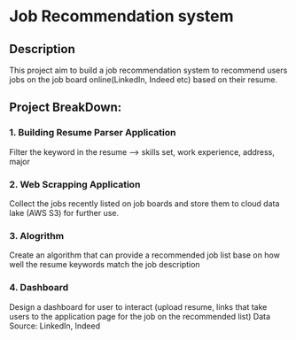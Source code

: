 # Job Recommendation system 
## Description
This project aim to build a job recommendation system to recommend users jobs on the job board online(LinkedIn, Indeed etc) based on their resume.
## Project BreakDown:
### 1. Building Resume Parser Application
Filter the keyword in the resume —> skills set, work experience, address, major
### 2. Web Scrapping Application
Collect the jobs recently listed on job boards and store them to cloud data lake (AWS S3) for further use.
### 3. Alogrithm
Create an algorithm that can provide a recommended job list base on how well the resume keywords match the job description
### 4. Dashboard
Design a dashboard for user to interact (upload resume, links that take users to the application page for the job on the recommended list)
Data Source: LinkedIn, Indeed
